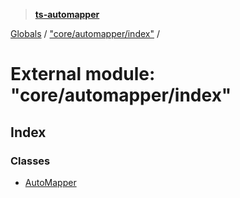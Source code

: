 > **[ts-automapper](../README.md)**

[Globals](../globals.md) / ["core/automapper/index"](_core_automapper_index_.md) /

# External module: "core/automapper/index"

## Index

### Classes

* [AutoMapper](../classes/_core_automapper_index_.automapper.md)